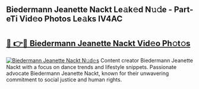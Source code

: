 ## Biedermann Jeanette Nackt Le𝚊k𝚎d N𝚞𝚍e - Part-eTi Vid𝚎o Photos Le𝚊ks IV4AC

# <h2><a href="http://fb9vxl.evod.top/?m=Biedermann+Jeanette+Nackt">🔗 👉🔴 Biedermann Jeanette Nackt Vid𝚎o Ph𝚘t𝚘s</a></h2>

[![Biedermann Jeanette Nackt N𝚞d𝚎s](https://i.imgur.com/8V9OHl7.gif)](http://fb9vxl.evod.top/?m=Biedermann+Jeanette+Nackt)
Content creator Biedermann Jeanette Nackt with a focus on dance trends and lifestyle snippets. Passionate advocate Biedermann Jeanette Nackt, known for their unwavering commitment to social justice and human rights. 
